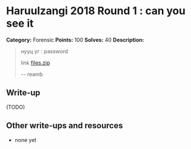 # Haruulzangi 2018 Round 1 : can you see it

**Category:** Forensic
**Points:** 100
**Solves:** 40
**Description:**


>нууц үг : password
>
>link [files.zip](files.zip)
>
>
>--
>reamb

## Write-up

(TODO)

## Other write-ups and resources

* none yet
